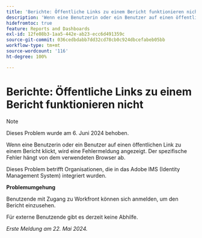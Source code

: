 ```yaml
---
title: 'Berichte: Öffentliche Links zu einem Bericht funktionieren nicht'
description: 'Wenn eine Benutzerin oder ein Benutzer auf einen öffentlichen Link zu einem Bericht klickt, wird eine Fehlermeldung angezeigt. Der spezifische Fehler hängt von dem verwendeten Browser ab. '
hidefromtoc: true
feature: Reports and Dashboards
exl-id: 12fe08b3-1aa5-442e-ab23-ecc6d491359c
source-git-commit: 036cedbdabb7dd32cd78cb0c924dbcefabeb05bb
workflow-type: tm+mt
source-wordcount: '116'
ht-degree: 100%

---
```


# Berichte: Öffentliche Links zu einem Bericht funktionieren nicht

>[!NOTE]
>
>Dieses Problem wurde am 6. Juni 2024 behoben.

Wenn eine Benutzerin oder ein Benutzer auf einen öffentlichen Link zu einem Bericht klickt, wird eine Fehlermeldung angezeigt. Der spezifische Fehler hängt von dem verwendeten Browser ab.

Dieses Problem betrifft Organisationen, die in das Adobe IMS (Identity Management System) integriert wurden.

**Problemumgehung**

Benutzende mit Zugang zu Workfront können sich anmelden, um den Bericht einzusehen.

Für externe Benutzende gibt es derzeit keine Abhilfe.

_Erste Meldung am 22. Mai 2024._
